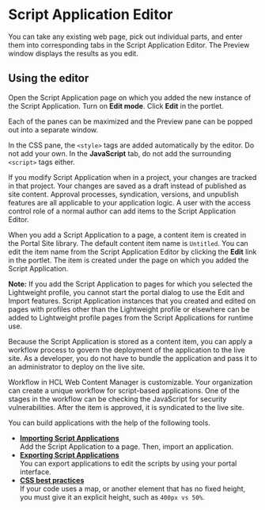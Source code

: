 # Script Application Editor

You can take any existing web page, pick out individual parts, and enter them into corresponding tabs in the Script Application Editor. The Preview window displays the results as you edit.

## Using the editor

Open the Script Application page on which you added the new instance of the Script Application. Turn on **Edit mode**. Click **Edit** in the portlet.

Each of the panes can be maximized and the Preview pane can be popped out into a separate window.

In the CSS pane, the `<style>` tags are added automatically by the editor. Do not add your own. In the **JavaScript** tab, do not add the surrounding `<script>` tags either.

If you modify Script Application when in a project, your changes are tracked in that project. Your changes are saved as a draft instead of published as site content. Approval processes, syndication, versions, and unpublish features are all applicable to your application logic. A user with the access control role of a normal author can add items to the Script Application Editor.

When you add a Script Application to a page, a content item is created in the Portal Site library. The default content item name is `Untitled`. You can edit the item name from the Script Application Editor by clicking the **Edit** link in the portlet. The item is created under the page on which you added the Script Application.

**Note:** If you add the Script Application to pages for which you selected the Lightweight profile, you cannot start the portal dialog to use the Edit and Import features. Script Application instances that you created and edited on pages with profiles other than the Lightweight profile or elsewhere can be added to Lightweight profile pages from the Script Applications for runtime use.

Because the Script Application is stored as a content item, you can apply a workflow process to govern the deployment of the application to the live site. As a developer, you do not have to bundle the application and pass it to an administrator to deploy on the live site.

Workflow in HCL Web Content Manager is customizable. Your organization can create a unique workflow for script-based applications. One of the stages in the workflow can be checking the JavaScript for security vulnerabilities. After the item is approved, it is syndicated to the live site.

You can build applications with the help of the following tools.

-   **[Importing Script Applications](../script-portlet/import-apps.md)**  
Add the Script Application to a page. Then, import an application.
-   **[Exporting Script Applications](../script-portlet/export-apps.md)**  
You can export applications to edit the scripts by using your portal interface.
-   **[CSS best practices](../script-portlet/css_best_practices.md)**  
If your code uses a map, or another element that has no fixed height, you must give it an explicit height, such as `400px vs 50%`.


